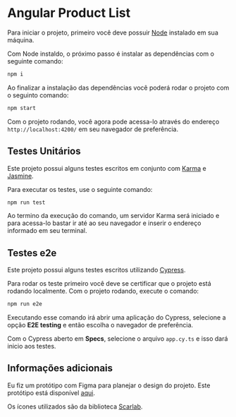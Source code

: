 # Angular Product List

Para iniciar o projeto, primeiro você deve possuir [Node](https://nodejs.org/en/download) instalado em sua máquina.

Com Node instaldo, o próximo passo é instalar as dependências com o seguinte comando:

```bash
npm i
```

Ao finalizar a instalação das dependências você poderá rodar o projeto com o seguinto comando:

```bash
npm start
```
Com o projeto rodando, você agora pode acessa-lo através do endereço `http://localhost:4200/` em seu navegador de preferência.

## Testes Unitários

Este projeto possui alguns testes escritos em conjunto com [Karma](https://karma-runner.github.io) e [Jasmine](https://jasmine.github.io).

Para executar os testes, use o seguinte comando:

```bash
npm run test
```

Ao termino da execução do comando, um servidor Karma será iniciado e para acessa-lo bastar ir até ao seu navegador e inserir o endereço informado em seu terminal.

## Testes e2e

Este projeto possui alguns testes escritos utilizando [Cypress](https://www.cypress.io).

Para rodar os teste primeiro você deve se certificar que o projeto está rodando localmente. Com o projeto rodando, execute o comando:

```bash
npm run e2e
```
Executando esse comando irá abrir uma aplicação do Cypress, selecione a opção **E2E testing** e então escolha o navegador de preferência.

Com o Cypress aberto em **Specs**, selecione o arquivo `app.cy.ts` e isso dará inicio aos testes.

## Informações adicionais

Eu fiz um protótipo com Figma para planejar o design do projeto.
Este protótipo está disponível [aqui](https://www.figma.com/design/D78HS57ftHsIykk9Wna3un/Angular-Product-List?m=auto&t=9VIZgeBzJYRpk9Zk-1).

Os ícones utilizados são da biblioteca [Scarlab](https://scarlab-icons.la-moore.ru).
